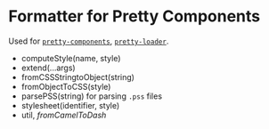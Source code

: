 # Formatter for Pretty Components
Used for [`pretty-components`](https://github.com/eveningkid/pretty-components), [`pretty-loader`](https://github.com/eveningkid/pretty-loader).

- computeStyle(name, style)
- extend(...args)
- fromCSSStringtoObject(string)
- fromObjectToCSS(style)
- parsePSS(string) for parsing `.pss` files
- stylesheet(identifier, style)
- util, *fromCamelToDash*

